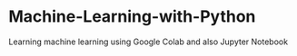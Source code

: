 # Machine-Learning-with-Python

Learning machine learning using Google Colab and also Jupyter Notebook
